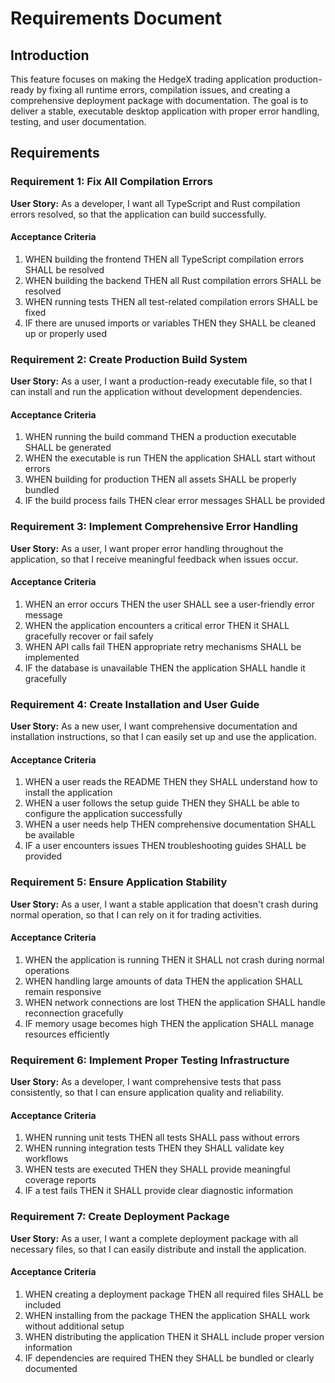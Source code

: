 # Requirements Document

## Introduction

This feature focuses on making the HedgeX trading application production-ready by fixing all runtime errors, compilation issues, and creating a comprehensive deployment package with documentation. The goal is to deliver a stable, executable desktop application with proper error handling, testing, and user documentation.

## Requirements

### Requirement 1: Fix All Compilation Errors

**User Story:** As a developer, I want all TypeScript and Rust compilation errors resolved, so that the application can build successfully.

#### Acceptance Criteria

1. WHEN building the frontend THEN all TypeScript compilation errors SHALL be resolved
2. WHEN building the backend THEN all Rust compilation errors SHALL be resolved  
3. WHEN running tests THEN all test-related compilation errors SHALL be fixed
4. IF there are unused imports or variables THEN they SHALL be cleaned up or properly used

### Requirement 2: Create Production Build System

**User Story:** As a user, I want a production-ready executable file, so that I can install and run the application without development dependencies.

#### Acceptance Criteria

1. WHEN running the build command THEN a production executable SHALL be generated
2. WHEN the executable is run THEN the application SHALL start without errors
3. WHEN building for production THEN all assets SHALL be properly bundled
4. IF the build process fails THEN clear error messages SHALL be provided

### Requirement 3: Implement Comprehensive Error Handling

**User Story:** As a user, I want proper error handling throughout the application, so that I receive meaningful feedback when issues occur.

#### Acceptance Criteria

1. WHEN an error occurs THEN the user SHALL see a user-friendly error message
2. WHEN the application encounters a critical error THEN it SHALL gracefully recover or fail safely
3. WHEN API calls fail THEN appropriate retry mechanisms SHALL be implemented
4. IF the database is unavailable THEN the application SHALL handle it gracefully

### Requirement 4: Create Installation and User Guide

**User Story:** As a new user, I want comprehensive documentation and installation instructions, so that I can easily set up and use the application.

#### Acceptance Criteria

1. WHEN a user reads the README THEN they SHALL understand how to install the application
2. WHEN a user follows the setup guide THEN they SHALL be able to configure the application successfully
3. WHEN a user needs help THEN comprehensive documentation SHALL be available
4. IF a user encounters issues THEN troubleshooting guides SHALL be provided

### Requirement 5: Ensure Application Stability

**User Story:** As a user, I want a stable application that doesn't crash during normal operation, so that I can rely on it for trading activities.

#### Acceptance Criteria

1. WHEN the application is running THEN it SHALL not crash during normal operations
2. WHEN handling large amounts of data THEN the application SHALL remain responsive
3. WHEN network connections are lost THEN the application SHALL handle reconnection gracefully
4. IF memory usage becomes high THEN the application SHALL manage resources efficiently

### Requirement 6: Implement Proper Testing Infrastructure

**User Story:** As a developer, I want comprehensive tests that pass consistently, so that I can ensure application quality and reliability.

#### Acceptance Criteria

1. WHEN running unit tests THEN all tests SHALL pass without errors
2. WHEN running integration tests THEN they SHALL validate key workflows
3. WHEN tests are executed THEN they SHALL provide meaningful coverage reports
4. IF a test fails THEN it SHALL provide clear diagnostic information

### Requirement 7: Create Deployment Package

**User Story:** As a user, I want a complete deployment package with all necessary files, so that I can easily distribute and install the application.

#### Acceptance Criteria

1. WHEN creating a deployment package THEN all required files SHALL be included
2. WHEN installing from the package THEN the application SHALL work without additional setup
3. WHEN distributing the application THEN it SHALL include proper version information
4. IF dependencies are required THEN they SHALL be bundled or clearly documented